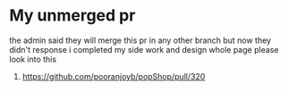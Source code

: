 # My unmerged pr 

the admin said they will merge this pr in any other branch but now they didn't response
i completed my side work and design whole page 
please look into this

1. https://github.com/pooranjoyb/popShop/pull/320
